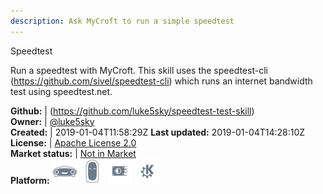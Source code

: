 ```yaml
---
description: Ask MyCroft to run a simple speedtest
---
```

Speedtest

Run a speedtest with MyCroft.
This skill uses the speedtest-cli (https://github.com/sivel/speedtest-cli) which runs an internet bandwidth test using speedtest.net.

**Github:** | (https://github.com/luke5sky/speedtest-test-skill)  
**Owner:** | [@luke5sky](https://github.com/luke5sky)  
**Created:** | 2019-01-04T11:58:29Z  **Last updated:** 2019-01-04T14:28:10Z  
**License:** | [Apache License 2.0](https://api.github.com/licenses/apache-2.0)  
**Market status:** | [Not in Market](https://market.mycroft.ai/skill/)  
**Platform:**   ![](.gitbook/assets/mark-1-icon.png)  ![](.gitbook/assets/mark-2-icon.png)  ![](.gitbook/assets/picroft-icon.png)  ![](.gitbook/assets/kde.png)   
